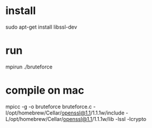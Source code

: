 # install
sudo apt-get install libssl-dev

# run
mpirun ./bruteforce

# compile on mac
mpicc -g -o bruteforce bruteforce.c -I/opt/homebrew/Cellar/openssl@1.1/1.1.1w/include -L/opt/homebrew/Cellar/openssl@1.1/1.1.1w/lib -lssl -lcrypto